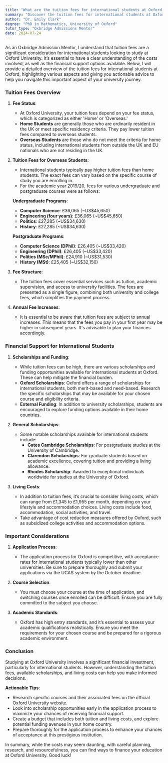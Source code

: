 ```yaml
---
title: "What are the tuition fees for international students at Oxford University?"
summary: "Discover the tuition fees for international students at Oxford University and explore financial support options to aid your educational journey."
author: "Dr. Emily Clark"
degree: "PhD in Mathematics, University of Oxford"
tutor_type: "Oxbridge Admissions Mentor"
date: 2024-07-24
---
```


As an Oxbridge Admission Mentor, I understand that tuition fees are a significant consideration for international students looking to study at Oxford University. It’s essential to have a clear understanding of the costs involved, as well as the financial support options available. Below, I will provide a detailed overview of the tuition fees for international students at Oxford, highlighting various aspects and giving you actionable advice to help you navigate this important aspect of your university journey.

### Tuition Fees Overview

1. **Fee Status**:
   - At Oxford University, your tuition fees depend on your fee status, which is categorized as either 'Home' or 'Overseas.' 
   - **Home Students** are generally those who are ordinarily resident in the UK or meet specific residency criteria. They pay lower tuition fees compared to overseas students.
   - **Overseas Students** are those who do not meet the criteria for home status, including international students from outside the UK and EU nationals who are not residing in the UK.

2. **Tuition Fees for Overseas Students**:
   - International students typically pay higher tuition fees than home students. The exact fees can vary based on the specific course of study you are enrolling in.
   - For the academic year 2019/20, fees for various undergraduate and postgraduate courses were as follows:

   **Undergraduate Programs**:
   - **Computer Science**: £36,065 (~US$45,650)
   - **Engineering (four years)**: £36,065 (~US$45,650)
   - **Politics**: £27,285 (~US$34,630)
   - **History**: £27,285 (~US$34,630)

   **Postgraduate Programs**:
   - **Computer Science (DPhil)**: £26,405 (~US$33,420)
   - **Engineering (DPhil)**: £26,405 (~US$33,420)
   - **Politics (MSc/MPhil)**: £24,910 (~US$31,530)
   - **History (MSt)**: £25,405 (~US$32,150)

3. **Fee Structure**:
   - The tuition fees cover essential services such as tuition, academic supervision, and access to university facilities. The fees are presented as a single figure, combining both university and college fees, which simplifies the payment process.

4. **Annual Fee Increases**:
   - It is essential to be aware that tuition fees are subject to annual increases. This means that the fees you pay in your first year may be higher in subsequent years. It's advisable to plan your finances accordingly.

### Financial Support for International Students

1. **Scholarships and Funding**:
   - While tuition fees can be high, there are various scholarships and funding opportunities available for international students at Oxford. These can help mitigate the financial burden.
   - **Oxford Scholarships**: Oxford offers a range of scholarships for international students, both merit-based and need-based. Research the specific scholarships that may be available for your chosen course and eligibility criteria.
   - **External Funding**: In addition to university scholarships, students are encouraged to explore funding options available in their home countries.

2. **General Scholarships**:
   - Some notable scholarships available for international students include:
     - **Gates Cambridge Scholarships**: For postgraduate studies at the University of Cambridge.
     - **Clarendon Scholarships**: For graduate students based on academic excellence, covering tuition and providing a living allowance.
     - **Rhodes Scholarship**: Awarded to exceptional individuals worldwide for studies at the University of Oxford.

3. **Living Costs**:
   - In addition to tuition fees, it’s crucial to consider living costs, which can range from £1,345 to £1,955 per month, depending on your lifestyle and accommodation choices. Living costs include food, accommodation, social activities, and travel.
   - Take advantage of cost reduction measures offered by Oxford, such as subsidized college activities and accommodation options.

### Important Considerations

1. **Application Process**:
   - The application process for Oxford is competitive, with acceptance rates for international students typically lower than other universities. Be sure to prepare thoroughly and submit your applications via the UCAS system by the October deadline.

2. **Course Selection**:
   - You must choose your course at the time of application, and switching courses once enrolled can be difficult. Ensure you are fully committed to the subject you choose.

3. **Academic Standards**:
   - Oxford has high entry standards, and it’s essential to assess your academic qualifications realistically. Ensure you meet the requirements for your chosen course and be prepared for a rigorous academic environment.

### Conclusion

Studying at Oxford University involves a significant financial investment, particularly for international students. However, understanding the tuition fees, available scholarships, and living costs can help you make informed decisions.

**Actionable Tips**:
- Research specific courses and their associated fees on the official Oxford University website.
- Look into scholarship opportunities early in the application process to maximize your chances of receiving financial support.
- Create a budget that includes both tuition and living costs, and explore potential funding avenues in your home country.
- Prepare thoroughly for the application process to enhance your chances of acceptance at this prestigious institution.

In summary, while the costs may seem daunting, with careful planning, research, and resourcefulness, you can find ways to finance your education at Oxford University. Good luck!
    